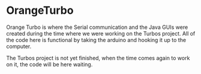 # OrangeTurbo

Orange Turbo is where the Serial communication and the Java GUIs were created during the time where we were working on the Turbos project. All of the code here is functional by taking the arduino and hooking it up to the computer. 

The Turbos project is not yet finished, when the time comes again to work on it, the code will be here waiting.

